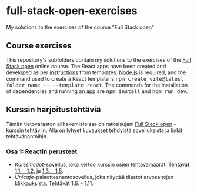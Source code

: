 # full-stack-open-exercises
My solutions to the exercises of the course "Full Stack open"

## Course exercises
This repository's subfolders contain my solutions to the exercises of the [Full Stack open](https://fullstackopen.com/) online course.
The React apps have been created and developed as per [instructions](https://fullstackopen.com/osa1/reactin_alkeet) from templates.
[Node.js](https://nodejs.org/) is required, and the command used to create a React template is <kbd>npm create vite@latest folder_name -- --template react</kbd>.
The commands for the installation of dependencies and running an app are <kbd>npm install</kbd> and <kbd>npm run dev</kbd>.

## Kurssin harjoitustehtäviä
Tämän tietovaraston alihakemistoissa on ratkaisujani [Full Stack open](https://fullstackopen.com/) -kurssin tehtäviin.
Alla on lyhyet kuvaukset tehdyistä sovelluksista ja linkit tehtävänantoihin.

### Osa 1: Reactin perusteet

- _Kurssitiedot_-sovellus, joka kertoo kurssin osien tehtävämäärät.
Tehtävät [1.1. - 1.2.](https://fullstackopen.com/osa1/reactin_alkeet#tehtavat-1-1-1-2) ja
[1.3. - 1.5](https://fullstackopen.com/osa1/java_scriptia#tehtavat-1-3-1-5).
- _Unicafe_-palautteenantosovellus, joka näyttää tilastot arvosanojen klikkauksista.
Tehtävät [1.6. - 1.11.](https://fullstackopen.com/osa1/monimutkaisempi_tila_reactin_debuggaus#tehtavat-1-6-1-14)

